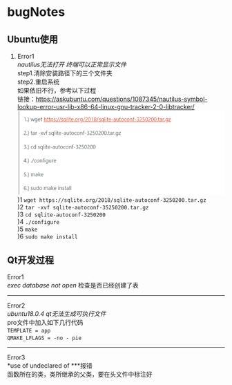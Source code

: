 # bugNotes


## Ubuntu使用

1. Error1  
*nautilus无法打开 终端可以正常显示文件*  
step1.清除安装路径下的三个文件夹  
step2.重启系统  
如果依旧不行，参考以下过程  
链接：https://askubuntu.com/questions/1087345/nautilus-symbol-lookup-error-usr-lib-x86-64-linux-gnu-tracker-2-0-libtracker/  
![](qt_1.png)  
)1 `wget https://sqlite.org/2018/sqlite-autoconf-3250200.tar.gz`  
)2 `tar -xvf sqlite-autoconf-35250200.tar.gz`    
)3 `cd sqlite-autoconf-3250200`  
)4 `./configure`  
)5 `make`  
)6 `sudo make install`  


## Qt开发过程  

 Error1  
*exec database not open*
检查是否已经创建了表 
___
Error2  
*ubuntu18.0.4 qt无法生成可执行文件*  
pro文件中加入如下几行代码  
`TEMPLATE = app`  
`QMAKE_LFLAGS = -no - pie`  
___  
  Error3  
*use of undeclared of ***报错  
函数所在的类，类所继承的父类，要在头文件中标注好  



